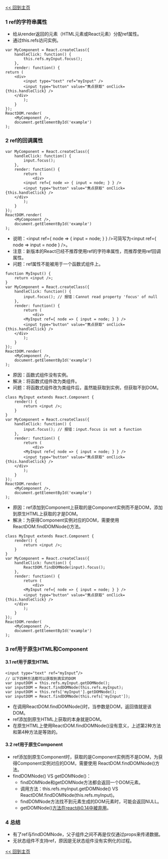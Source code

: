 [<< 回到主页](http://suzy1993.github.io/misszy/)

### 1 ref的字符串属性
* 给从render返回的元素（HTML元素或React元素）分配ref属性。
* 通过this.refs访问实例。
```
var MyComponent = React.createClass({
    handleClick: function() {
        this.refs.myInput.focus();
    },
    render: function() {
return (
    <div>
        <input type="text" ref="myInput" />
        <input type="button" value="焦点获取" onClick={this.handleClick} />
    </div>
        );
    }
});
ReactDOM.render(
    <MyComponent />,
    document.getElementById('example')
);
```

### 2 ref的回调属性
```
var MyComponent = React.createClass({
    handleClick: function() {
        input.focus();
    },
    render: function() {
        return (
            <div>
        <input ref={ node => { input = node; } } />
        <input type="button" value="焦点获取" onClick={this.handleClick} />
    </div>
        );
    }
});
ReactDOM.render(
    <MyComponent />,
    document.getElementById('example')
);
```
* 说明：<input ref={ node => { input = node; } } />可简写为<input ref={ node => input = node } />。
* 注意：新版本的React已经不推荐使用ref的字符串属性，而推荐使用ref回调属性。
* 问题：ref属性不能被用于一个函数式组件上。
```
function MyInput() {
    return <input />;
}
var MyComponent = React.createClass({
    handleClick: function() {
        input.focus(); // 报错：Cannot read property 'focus' of null
    },
    render: function() {
        return (
            <div>
        <MyInput ref={ node => { input = node; } } />
        <input type="button" value="焦点获取" onClick={this.handleClick} />
    </div>
        );
    }
});
ReactDOM.render(
    <MyComponent />,
    document.getElementById('example')
);
```
* 原因：函数式组件没有实例。
* 解决：将函数式组件改为类组件。
* 问题：将函数式组件改为类组件后，虽然能获取到实例，但获取不到DOM。
```
class MyInput extends React.Component {
    render() {
        return <input />;
    }
}
var MyComponent = React.createClass({
    handleClick: function() {
        input.focus(); // 报错：input.focus is not a function
    },
    render: function() {
        return (
            <div>
        <MyInput ref={ node => { input = node; } } />
        <input type="button" value="焦点获取" onClick={this.handleClick} />
    </div>
        );
    }
});
ReactDOM.render(
    <MyComponent />,
    document.getElementById('example')
);
```
* 原因：ref添加到Component上获取的是Component实例而不是DOM，添加到原生HTML上获取的才是DOM。
* 解决：为获得Component实例对应的DOM，需要使用 ReactDOM.findDOMNode()方法。
```
class MyInput extends React.Component {
    render() {
        return <input />;
    }
}
var MyComponent = React.createClass({
    handleClick: function() {
        ReactDOM.findDOMNode(input).focus();
    },
    render: function() {
        return (
            <div>
        <MyInput ref={ node => { input = node; } } />
        <input type="button" value="焦点获取" onClick={this.handleClick} />
    </div>
        );
    }
});
ReactDOM.render(
    <MyComponent />,
    document.getElementById('example')
);
```

### 3 ref用于原生HTML和Component
#### 3.1 ref用于原生HTML
```
<input type="text" ref="myInput”/>
// 以下四种方法都可以获取到真实的DOM
var inputDOM = this.refs.myInput.getDOMNode();
var inputDOM = React.findDOMNode(this.refs.myInput);
var inputDOM = this.refs['myInput'].getDOMNode();
var inputDOM = React.findDOMNode(this.refs['myInput']);
```
* 在调用ReactDOM.findDOMNode()时，当参数是DOM，返回值就是该DOM。
* ref添加到原生HTML上获取的本身就是DOM。
* 在原生HTML上使用ReactDOM.findDOMNode()没有意义，上述第2种方法和第4种方法是等效的。

#### 3.2 ref用于原生Component
* ref添加到原生Component时，获取的是Component实例而不是DOM，为获得Component实例对应的DOM，需要使用 ReactDOM.findDOMNode()方法。
* findDOMNode() VS getDOMNode()：
    * findDOMNode和getDOMNode方法都会返回一个DOM元素。
    * 调用方法：this.refs.myInput.getDOMNode() VS ReactDOM.findDOMNode(this.refs.myInput)。
    * findDOMNode方法找不到元素生成的DOM元素时，可能会返回NULL。
    * getDOMNode()方法在react@0.14中被弃用。

### 4 总结
* 有了ref与findDOMNode，父子组件之间不再是仅仅通过props来传递数据。
* 无状态组件不支持ref，原因是无状态组件没有实例化的过程。

[<< 回到主页](http://suzy1993.github.io/misszy/)
